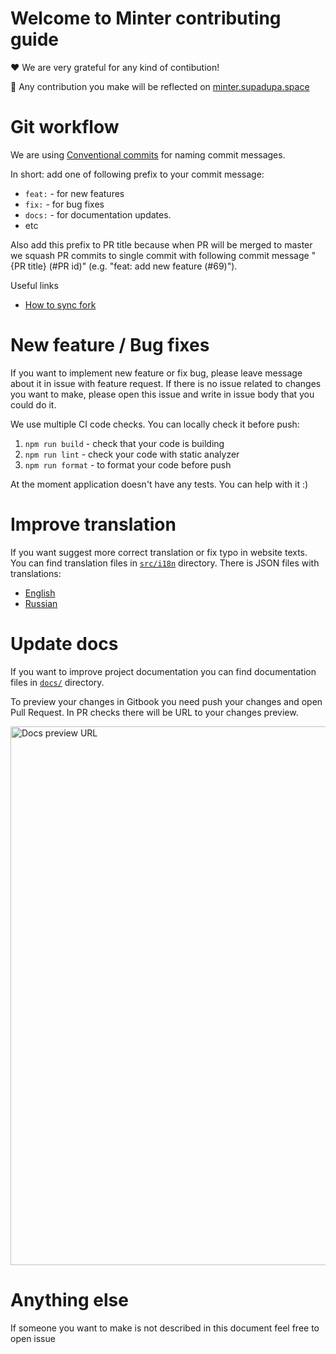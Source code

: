 # Welcome to Minter contributing guide

❤️ We are very grateful for any kind of contibution!

👀 Any contribution you make will be reflected on [minter.supadupa.space](https://minter.supadupa.space)

# Git workflow

We are using [Conventional commits](https://www.conventionalcommits.org/en/v1.0.0/#summary) for naming commit messages.

In short: add one of following prefix to your commit message:

- `feat:` - for new features
- `fix:` - for bug fixes
- `docs:` - for documentation updates.
- etc

Also add this prefix to PR title because when PR will be merged to master we squash PR commits to single commit with following commit message "{PR title} (#PR id)" (e.g. "feat: add new feature (#69)").

Useful links

- [How to sync fork](docs.github.com/en/pull-requests/collaborating-with-pull-requests/working-with-forks/syncing-a-fork)

# New feature / Bug fixes

If you want to implement new feature or fix bug, please leave message about it in issue with feature request.
If there is no issue related to changes you want to make, please open this issue and write in issue body that you could do it.

We use multiple CI code checks. You can locally check it before push:

1. `npm run build` - check that your code is building
2. `npm run lint` - check your code with static analyzer
3. `npm run format` - to format your code before push

At the moment application doesn't have any tests. You can help with it :)

# Improve translation

If you want suggest more correct translation or fix typo in website texts. You can find translation files in [`src/i18n`](https://github.com/supadupadao/minter/tree/master/src/i18n) directory. There is JSON files with translations:
- [English](https://github.com/supadupadao/minter/blob/master/src/i18n/en.json)
- [Russian](https://github.com/supadupadao/minter/blob/master/src/i18n/ru.json)

# Update docs

If you want to improve project documentation you can find documentation files in [`docs/`](https://github.com/supadupadao/minter/tree/master/docs) directory.

To preview your changes in Gitbook you need push your changes and open Pull Request. In PR checks there will be URL to your changes preview.

<img width="862" alt="Docs preview URL" src="https://github.com/user-attachments/assets/addaf46e-dcde-4db0-8893-1444cbc201af" />

# Anything else

If someone you want to make is not described in this document feel free to open issue
